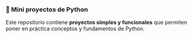### 📌 Mini proyectos de Python

Este repositorio contiene **proyectos simples y funcionales** que permiten poner en práctica conceptos y fundamentos de Python.

